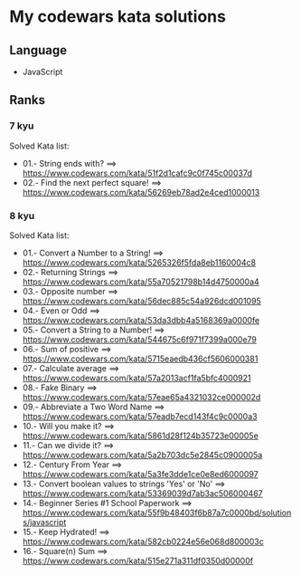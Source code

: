 # My codewars kata solutions

## Language

- JavaScript

## Ranks

### 7 kyu

Solved Kata list: 

- 01.- String ends with? ==> https://www.codewars.com/kata/51f2d1cafc9c0f745c00037d
- 02.- Find the next perfect square! ==> https://www.codewars.com/kata/56269eb78ad2e4ced1000013

### 8 kyu

Solved Kata list: 

- 01.- Convert a Number to a String! ==> https://www.codewars.com/kata/5265326f5fda8eb1160004c8
- 02.- Returning Strings ==> https://www.codewars.com/kata/55a70521798b14d4750000a4
- 03.- Opposite number ==> https://www.codewars.com/kata/56dec885c54a926dcd001095
- 04.- Even or Odd ==> https://www.codewars.com/kata/53da3dbb4a5168369a0000fe
- 05.- Convert a String to a Number! ==> https://www.codewars.com/kata/544675c6f971f7399a000e79
- 06.- Sum of positive ==> https://www.codewars.com/kata/5715eaedb436cf5606000381
- 07.- Calculate average ==> https://www.codewars.com/kata/57a2013acf1fa5bfc4000921
- 08.- Fake Binary ==> https://www.codewars.com/kata/57eae65a4321032ce000002d
- 09.- Abbreviate a Two Word Name ==> https://www.codewars.com/kata/57eadb7ecd143f4c9c0000a3
- 10.- Will you make it? ==> https://www.codewars.com/kata/5861d28f124b35723e00005e
- 11.- Can we divide it? ==> https://www.codewars.com/kata/5a2b703dc5e2845c0900005a
- 12.- Century From Year ==> https://www.codewars.com/kata/5a3fe3dde1ce0e8ed6000097
- 13.- Convert boolean values to strings 'Yes' or 'No' ==> https://www.codewars.com/kata/53369039d7ab3ac506000467
- 14.- Beginner Series #1 School Paperwork ==> https://www.codewars.com/kata/55f9b48403f6b87a7c0000bd/solutions/javascript
- 15.- Keep Hydrated! ==> https://www.codewars.com/kata/582cb0224e56e068d800003c
- 16.- Square(n) Sum ==> https://www.codewars.com/kata/515e271a311df0350d00000f